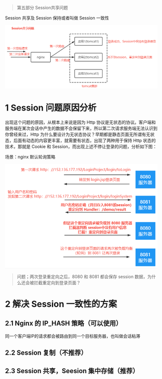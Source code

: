 > 第五部分 Session共享问题

Session 共享及 Session  保持或者叫做 Session 一致性

![image-20220711153605001](assest/image-20220711153605001.png)

# 1 Session 问题原因分析

出现这个问题的原因，从根本上来说是因为 Http 协议是无状态的协议。客户端和服务端在某次会话中产生的数据不会保留下来，所以第二次请求服务端无法认识到你曾经来过，Http 为什么要设计为无状态协议？早期都是静态页面无所谓有无状态，后面有动态的内容更丰富，就需要有状态，出现了两种用于保持 Http 状态的技术，那就是 Cookie 和 Session，而出现上述不停让登录的问题，分析如下图：

场景：nginx 默认轮询策略

![image-20220711165133144](assest/image-20220711165133144.png)

> 问题；两次登录重定向之后，8080 和 8081 都会保存 session 数据，为什么还会被拦截重定向到登录页面？
>
> 

# 2 解决 Session 一致性的方案

## 2.1 Nginx 的 IP_HASH 策略（可以使用）

同一个客户端IP的请求都会被路由到同一个目标服务器，也叫做会话粘滞



## 2.2 Session 复制（不推荐）



## 2.3 Session 共享，Seesion 集中存储（推荐）









































